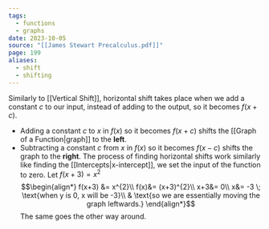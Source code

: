 ```yaml
---
tags:
  - functions
  - graphs
date: 2023-10-05
source: "[[James Stewart Precalculus.pdf]]"
page: 199
aliases:
  - shift
  - shifting
---
```

Similarly to [[Vertical Shift]], horizontal shift takes place when we add a constant $c$ to our input, instead of adding to the output, so it becomes $f(x+c)$.
- Adding a constant $c$ to $x$ in $f(x)$ so it becomes $f(x+c)$ shifts the [[Graph of a Function|graph]] to the **left**.
- Subtracting a constant $c$ from $x$ in $f(x)$ so it becomes $f(x-c)$ shifts the graph to the **right**.
The process of finding horizontal shifts work similarly like finding the [[Intercepts|x-intercept]], we set the input of the function to zero. Let $f(x+3) = x^{2}$
$$\begin{align*}
f(x+3) &= x^{2}\\
f(x)&= (x+3)^{2}\\
x+3&= 0\\
x&= -3 \; \text{when y is 0, x will be -3}\\
& \text{so we are essentially moving the graph leftwards.}
\end{align*}$$
The same goes the other way around.